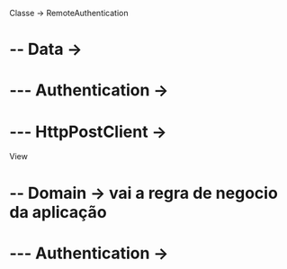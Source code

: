 Classe -> RemoteAuthentication

# -- Data ->
# --- Authentication -> 
# --- HttpPostClient -> 

View
# -- Domain -> vai a regra de negocio da aplicação
# --- Authentication -> 

